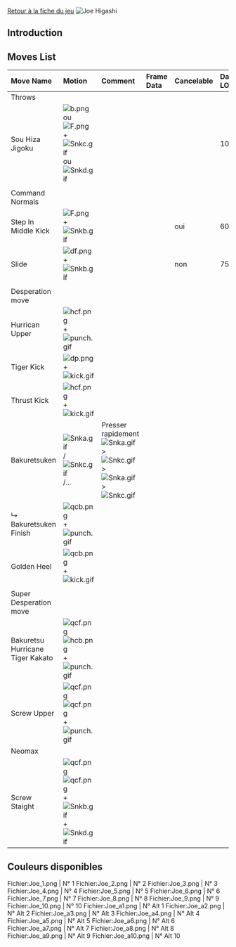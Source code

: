 [Retour à la fiche du
jeu](http://basgrospoing.fr/wiki/index.php?title=The_King_of_Fighters_XIII)
![Joe Higashi](Joekof13.gif "Joe Higashi")

## Introduction

## Moves List

| Move Name                        | Motion                                                                                          | Comment                                                                                                                   | Frame Data | Cancelable | Damage LOW/HIGH/EX |
|:---------------------------------|:------------------------------------------------------------------------------------------------|:--------------------------------------------------------------------------------------------------------------------------|:-----------|:-----------|:-------------------|
| Throws                           |                                                                                                 |                                                                                                                           |            |            |                    |
| Sou Hiza Jigoku                  | ![](b.png "b.png") ou ![](F.png "F.png") + ![](Snkc.gif "Snkc.gif") ou ![](Snkd.gif "Snkd.gif") |                                                                                                                           |            |            | 100                |
|                                  |                                                                                                 |                                                                                                                           |            |            |                    |
| Command Normals                  |                                                                                                 |                                                                                                                           |            |            |                    |
| Step In Middle Kick              | ![](F.png "F.png") + ![](Snkb.gif "Snkb.gif")                                                   |                                                                                                                           |            | oui        | 60                 |
| Slide                            | ![](df.png "df.png") + ![](Snkb.gif "Snkb.gif")                                                 |                                                                                                                           |            | non        | 75                 |
|                                  |                                                                                                 |                                                                                                                           |            |            |                    |
| Desperation move                 |                                                                                                 |                                                                                                                           |            |            |                    |
| Hurrican Upper                   | ![](hcf.png "hcf.png") + ![](punch.gif "punch.gif")                                             |                                                                                                                           |            |            |                    |
| Tiger Kick                       | ![](dp.png "dp.png") + ![](kick.gif "kick.gif")                                                 |                                                                                                                           |            |            |                    |
| Thrust Kick                      | ![](hcf.png "hcf.png") +![](kick.gif "kick.gif")                                                |                                                                                                                           |            |            |                    |
| Bakuretsuken                     | ![](Snka.gif "Snka.gif")/![](Snkc.gif "Snkc.gif")/...                                           | Presser rapidement ![](Snka.gif "Snka.gif")\>![](Snkc.gif "Snkc.gif")\>![](Snka.gif "Snka.gif")\>![](Snkc.gif "Snkc.gif") |            |            |                    |
| ↳ Bakuretsuken Finish            | ![](qcb.png "qcb.png") + ![](punch.gif "punch.gif")                                             |                                                                                                                           |            |            |                    |
| Golden Heel                      | ![](qcb.png "qcb.png") +![](kick.gif "kick.gif")                                                |                                                                                                                           |            |            |                    |
|                                  |                                                                                                 |                                                                                                                           |            |            |                    |
| Super Desperation move           |                                                                                                 |                                                                                                                           |            |            |                    |
| Bakuretsu Hurricane Tiger Kakato | ![](qcf.png "qcf.png")![](hcb.png "hcb.png") +![](punch.gif "punch.gif")                        |                                                                                                                           |            |            |                    |
| Screw Upper                      | ![](qcf.png "qcf.png")![](qcf.png "qcf.png") +![](punch.gif "punch.gif")                        |                                                                                                                           |            |            |                    |
| Neomax                           |                                                                                                 |                                                                                                                           |            |            |                    |
| Screw Staight                    | ![](qcf.png "qcf.png")![](qcf.png "qcf.png")+ ![](Snkb.gif "Snkb.gif")+![](Snkd.gif "Snkd.gif") |                                                                                                                           |            |            |                    |

## Couleurs disponibles

Fichier:Joe_1.png \| N° 1 Fichier:Joe_2.png \| N° 2 Fichier:Joe_3.png \|
N° 3 Fichier:Joe_4.png \| N° 4 Fichier:Joe_5.png \| N° 5
Fichier:Joe_6.png \| N° 6 Fichier:Joe_7.png \| N° 7 Fichier:Joe_8.png \|
N° 8 Fichier:Joe_9.png \| N° 9 Fichier:Joe_10.png \| N° 10
Fichier:Joe_a1.png \| N° Alt 1 Fichier:Joe_a2.png \| N° Alt 2
Fichier:Joe_a3.png \| N° Alt 3 Fichier:Joe_a4.png \| N° Alt 4
Fichier:Joe_a5.png \| N° Alt 5 Fichier:Joe_a6.png \| N° Alt 6
Fichier:Joe_a7.png \| N° Alt 7 Fichier:Joe_a8.png \| N° Alt 8
Fichier:Joe_a9.png \| N° Alt 9 Fichier:Joe_a10.png \| N° Alt 10
